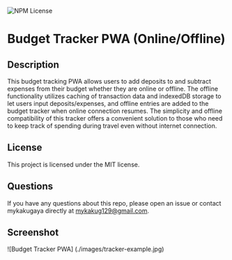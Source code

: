 ![NPM License](https://img.shields.io/static/v1?label=license&message=MIT&color=brightgreen)

# Budget Tracker PWA (Online/Offline)


## Description
This budget tracking PWA allows users to add deposits to and subtract expenses from their budget whether they are online or offline. The offline functionality utilizes caching of transaction data and indexedDB storage to let users input deposits/expenses, and offline entries are added to the budget tracker when online connection resumes. The simplicity and offline compatibility of this tracker offers a convenient solution to those who need to keep track of spending during travel even without internet connection.

## License
This project is licensed under the MIT license.

## Questions
If you have any questions about this repo, please open an issue or contact mykakugaya directly at mykakug129@gmail.com.

## Screenshot
![Budget Tracker PWA] (./images/tracker-example.jpg)